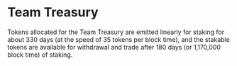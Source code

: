 # Team Treasury

Tokens allocated for the Team Treasury are emitted linearly for staking for about 330 days (at the speed of 35 tokens per block time), and the stakable tokens are available for withdrawal and trade after 180 days (or 1,170,000 block time) of staking.
